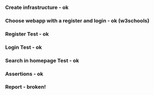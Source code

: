 ### Create infrastructure - ok
### Choose webapp with a register and login - ok (w3schools)
### Register Test - ok
### Login Test - ok
### Search in homepage Test - ok
### Assertions - ok
### Report - broken!
